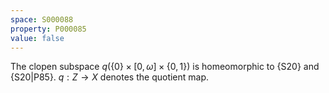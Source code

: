 ```yaml
---
space: S000088
property: P000085
value: false
---
```


The clopen subspace $q(\{0\}\times[0,\omega]\times\{0,1\})$ is homeomorphic
to {S20}
and {S20|P85}.
$q:Z\to X$ denotes the quotient map.
